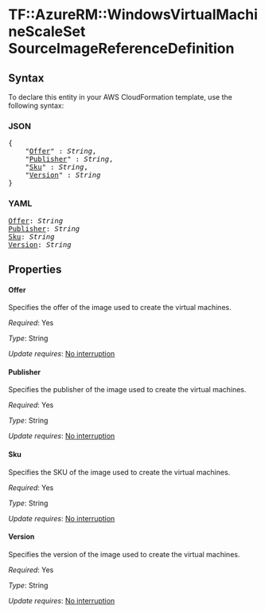 # TF::AzureRM::WindowsVirtualMachineScaleSet SourceImageReferenceDefinition

## Syntax

To declare this entity in your AWS CloudFormation template, use the following syntax:

### JSON

<pre>
{
    "<a href="#offer" title="Offer">Offer</a>" : <i>String</i>,
    "<a href="#publisher" title="Publisher">Publisher</a>" : <i>String</i>,
    "<a href="#sku" title="Sku">Sku</a>" : <i>String</i>,
    "<a href="#version" title="Version">Version</a>" : <i>String</i>
}
</pre>

### YAML

<pre>
<a href="#offer" title="Offer">Offer</a>: <i>String</i>
<a href="#publisher" title="Publisher">Publisher</a>: <i>String</i>
<a href="#sku" title="Sku">Sku</a>: <i>String</i>
<a href="#version" title="Version">Version</a>: <i>String</i>
</pre>

## Properties

#### Offer

Specifies the offer of the image used to create the virtual machines.

_Required_: Yes

_Type_: String

_Update requires_: [No interruption](https://docs.aws.amazon.com/AWSCloudFormation/latest/UserGuide/using-cfn-updating-stacks-update-behaviors.html#update-no-interrupt)

#### Publisher

Specifies the publisher of the image used to create the virtual machines.

_Required_: Yes

_Type_: String

_Update requires_: [No interruption](https://docs.aws.amazon.com/AWSCloudFormation/latest/UserGuide/using-cfn-updating-stacks-update-behaviors.html#update-no-interrupt)

#### Sku

Specifies the SKU of the image used to create the virtual machines.

_Required_: Yes

_Type_: String

_Update requires_: [No interruption](https://docs.aws.amazon.com/AWSCloudFormation/latest/UserGuide/using-cfn-updating-stacks-update-behaviors.html#update-no-interrupt)

#### Version

Specifies the version of the image used to create the virtual machines.

_Required_: Yes

_Type_: String

_Update requires_: [No interruption](https://docs.aws.amazon.com/AWSCloudFormation/latest/UserGuide/using-cfn-updating-stacks-update-behaviors.html#update-no-interrupt)

